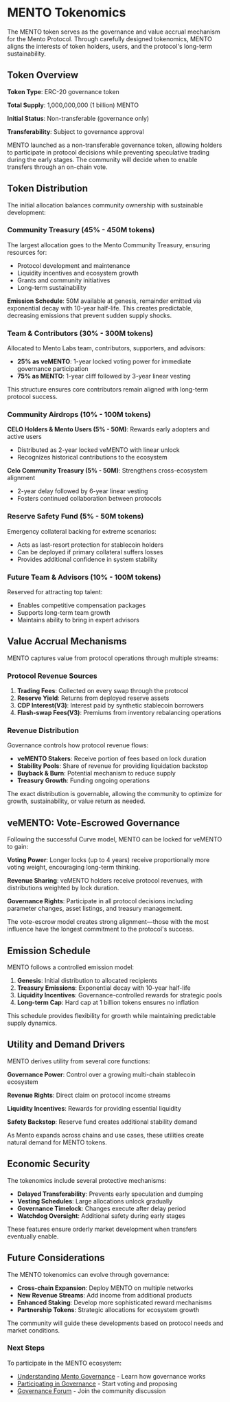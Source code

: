 # MENTO Tokenomics

The MENTO token serves as the governance and value accrual mechanism for the Mento Protocol. Through carefully designed tokenomics, MENTO aligns the interests of token holders, users, and the protocol's long-term sustainability.

## Token Overview

**Token Type**: ERC-20 governance token

**Total Supply**: 1,000,000,000 (1 billion) MENTO

**Initial Status**: Non-transferable (governance only)

**Transferability**: Subject to governance approval

MENTO launched as a non-transferable governance token, allowing holders to participate in protocol decisions while preventing speculative trading during the early stages. The community will decide when to enable transfers through an on-chain vote.

## Token Distribution

The initial allocation balances community ownership with sustainable development:

### Community Treasury (45% - 450M tokens)

The largest allocation goes to the Mento Community Treasury, ensuring resources for:

* Protocol development and maintenance
* Liquidity incentives and ecosystem growth
* Grants and community initiatives
* Long-term sustainability

**Emission Schedule**: 50M available at genesis, remainder emitted via exponential decay with 10-year half-life. This creates predictable, decreasing emissions that prevent sudden supply shocks.

### Team & Contributors (30% - 300M tokens)

Allocated to Mento Labs team, contributors, supporters, and advisors:

* **25% as veMENTO**: 1-year locked voting power for immediate governance participation
* **75% as MENTO**: 1-year cliff followed by 3-year linear vesting

This structure ensures core contributors remain aligned with long-term protocol success.

### Community Airdrops (10% - 100M tokens)

**CELO Holders & Mento Users (5% - 50M)**: Rewards early adopters and active users

* Distributed as 2-year locked veMENTO with linear unlock
* Recognizes historical contributions to the ecosystem

**Celo Community Treasury (5% - 50M)**: Strengthens cross-ecosystem alignment

* 2-year delay followed by 6-year linear vesting
* Fosters continued collaboration between protocols

### Reserve Safety Fund (5% - 50M tokens)

Emergency collateral backing for extreme scenarios:

* Acts as last-resort protection for stablecoin holders
* Can be deployed if primary collateral suffers losses
* Provides additional confidence in system stability

### Future Team & Advisors (10% - 100M tokens)

Reserved for attracting top talent:

* Enables competitive compensation packages
* Supports long-term team growth
* Maintains ability to bring in expert advisors

## Value Accrual Mechanisms

MENTO captures value from protocol operations through multiple streams:

### Protocol Revenue Sources

1. **Trading Fees**: Collected on every swap through the protocol
2. **Reserve Yield**: Returns from deployed reserve assets
3. **CDP Interest(V3)**: Interest paid by synthetic stablecoin borrowers
4. **Flash-swap Fees(V3)**: Premiums from inventory rebalancing operations

### Revenue Distribution

Governance controls how protocol revenue flows:

* **veMENTO Stakers**: Receive portion of fees based on lock duration
* **Stability Pools**: Share of revenue for providing liquidation backstop
* **Buyback & Burn**: Potential mechanism to reduce supply
* **Treasury Growth**: Funding ongoing operations

The exact distribution is governable, allowing the community to optimize for growth, sustainability, or value return as needed.

## veMENTO: Vote-Escrowed Governance

Following the successful Curve model, MENTO can be locked for veMENTO to gain:

**Voting Power**: Longer locks (up to 4 years) receive proportionally more voting weight, encouraging long-term thinking.

**Revenue Sharing**: veMENTO holders receive protocol revenues, with distributions weighted by lock duration.

**Governance Rights**: Participate in all protocol decisions including parameter changes, asset listings, and treasury management.

The vote-escrow model creates strong alignment—those with the most influence have the longest commitment to the protocol's success.

## Emission Schedule

MENTO follows a controlled emission model:

1. **Genesis**: Initial distribution to allocated recipients
2. **Treasury Emissions**: Exponential decay with 10-year half-life
3. **Liquidity Incentives**: Governance-controlled rewards for strategic pools
4. **Long-term Cap**: Hard cap at 1 billion tokens ensures no inflation

This schedule provides flexibility for growth while maintaining predictable supply dynamics.

## Utility and Demand Drivers

MENTO derives utility from several core functions:

**Governance Power**: Control over a growing multi-chain stablecoin ecosystem

**Revenue Rights**: Direct claim on protocol income streams

**Liquidity Incentives**: Rewards for providing essential liquidity

**Safety Backstop**: Reserve fund creates additional stability demand

As Mento expands across chains and use cases, these utilities create natural demand for MENTO tokens.

## Economic Security

The tokenomics include several protective mechanisms:

* **Delayed Transferability**: Prevents early speculation and dumping
* **Vesting Schedules**: Large allocations unlock gradually
* **Governance Timelock**: Changes execute after delay period
* **Watchdog Oversight**: Additional safety during early stages

These features ensure orderly market development when transfers eventually enable.

## Future Considerations

The MENTO tokenomics can evolve through governance:

* **Cross-chain Expansion**: Deploy MENTO on multiple networks
* **New Revenue Streams**: Add income from additional products
* **Enhanced Staking**: Develop more sophisticated reward mechanisms
* **Partnership Tokens**: Strategic allocations for ecosystem growth

The community will guide these developments based on protocol needs and market conditions.

### Next Steps

To participate in the MENTO ecosystem:

* [Understanding Mento Governance](https://www.notion.so/learn-about-mento/governance-mento-token/understanding-mento-governance) - Learn how governance works
* [Participating in Governance](https://www.notion.so/learn-about-mento/governance-mento-token/participating-in-governance) - Start voting and proposing
* [Governance Forum](https://forum.mento.org/) - Join the community discussion
